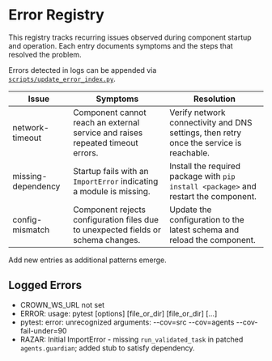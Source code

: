 # Error Registry

This registry tracks recurring issues observed during component startup and operation. Each entry documents symptoms and the steps that resolved the problem.

Errors detected in logs can be appended via [`scripts/update_error_index.py`](../scripts/update_error_index.py).

| Issue | Symptoms | Resolution |
| --- | --- | --- |
| network-timeout | Component cannot reach an external service and raises repeated timeout errors. | Verify network connectivity and DNS settings, then retry once the service is reachable. |
| missing-dependency | Startup fails with an `ImportError` indicating a module is missing. | Install the required package with `pip install <package>` and restart the component. |
| config-mismatch | Component rejects configuration files due to unexpected fields or schema changes. | Update the configuration to the latest schema and reload the component. |

Add new entries as additional patterns emerge.

## Logged Errors

- CROWN_WS_URL not set
- ERROR: usage: pytest [options] [file_or_dir] [file_or_dir] [...]
- pytest: error: unrecognized arguments: --cov=src --cov=agents --cov-fail-under=90
- RAZAR: Initial ImportError - missing `run_validated_task` in patched `agents.guardian`; added stub to satisfy dependency.
